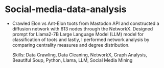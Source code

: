 # Social-media-data-analysis

- Crawled Elon vs Ant-Elon toots from Mastodon API and constructed a diffusion network with 613 nodes through the NetworkX. Designed prompt for Llama2-7B Large Language Model (LLM) model for classification of toots and lastly, I performed network analysis by comparing centrality measures and degree distribution.

  Skills: Data Crawling, Data Cleaning, NetworkX, Graph Analysis, Beautiful Soup, Python, Llama, LLM, Social Media Mining
